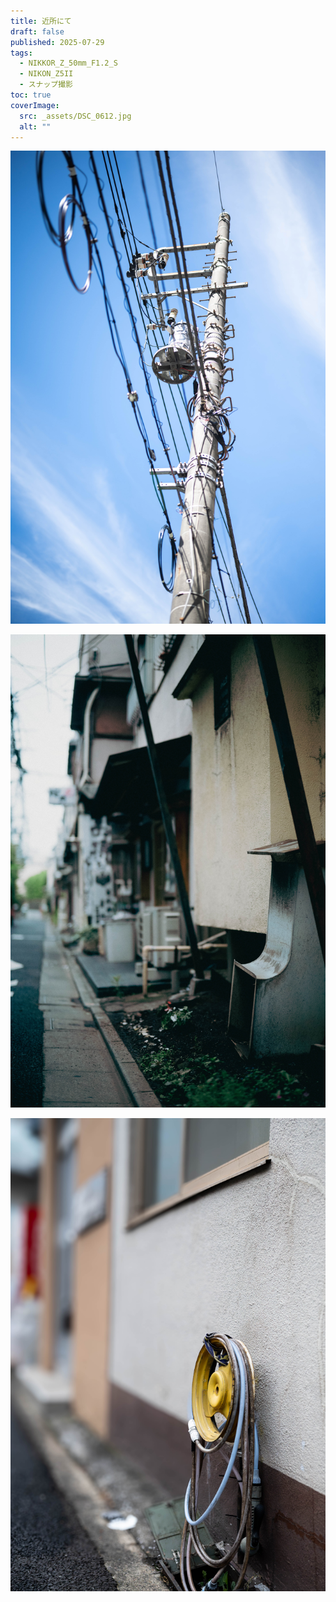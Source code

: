 ```yaml
---
title: 近所にて
draft: false
published: 2025-07-29
tags:
  - NIKKOR_Z_50mm_F1.2_S
  - NIKON_Z5II
  - スナップ撮影
toc: true
coverImage:
  src: _assets/DSC_0612.jpg
  alt: ""
---
```

![](_assets/DSC_0612.jpg)

![](_assets/DSC_0609.jpg)

![](_assets/DSC_0607.jpg)

